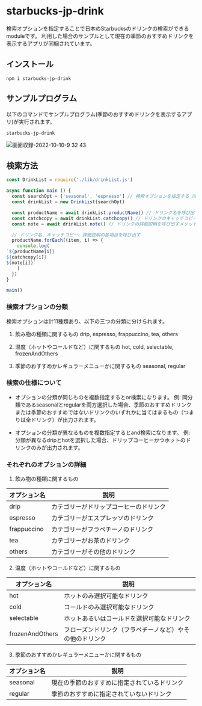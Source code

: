 # starbucks-jp-drink
検索オプションを指定することで日本のStarbucksのドリンクの検索ができるmoduleです。
利用した場合のサンプルとして現在の季節のおすすめドリンクを表示するアプリが同梱されています。

## インストール
```shell
npm i starbucks-jp-drink
```

## サンプルプログラム
以下のコマンドでサンプルプログラム(季節のおすすめドリンクを表示するアプリ)が実行されます。

```shell
starbucks-jp-drink
```

![画面収録-2022-10-10-9 32 43](https://user-images.githubusercontent.com/83024928/194786919-1fa736c2-3487-4ccb-a1fd-b7094dd88bc7.gif)

## 検索方法
```js
const DrinkList = require('./lib/drinkList.js')

async function main () {
  const searchOpt = ['seasonal', 'espresso'] // 検索オプションを指定する（順不同）
  const drinkList = new DrinkList(searchOpt)

  const productName = await drinkList.productName() // ドリンク名を呼び出すメソッド
  const catchcopy = await drinkList.catchcopy() // ドリンクのキャッチコピーを呼び出すメソッド
  const note = await drinkList.note() // ドリンクの詳細説明を呼び出すメソッド

  // ドリンク名、キャッチコピー、詳細説明の各項目を呼び出す
  productName.forEach((item, i) => {
    console.log(
`${productName[i]}
${catchcopy[i]}
${note[i]}`
    )
  })
}

main()

```

### 検索オプションの分類
検索オプションは計11種類あり、以下の三つの分類に分けられます。

1. 飲み物の種類に関するもの
drip, espresso, frappuccino, tea, others

2. 温度（ホットやコールドなど）に関するもの
hot, cold, selectable, frozenAndOthers

3. 季節のおすすめかレギュラーメニューかに関するもの
seasonal, regular

### 検索の仕様について
- オプションの分類が同じものを複数指定するとor検索になります。
例: 同分類であるseasonalとregularを両方選択した場合、季節のおすすめドリンクまたは季節のおすすめではないドリンクのいずれかに当てはまるもの（つまりは全ドリンク）が出力されます。

- オプションの分類が異なるものを複数指定するとand検索になります。
例: 分類が異なるdripとhotを選択した場合、ドリップコーヒーかつホットのドリンクのみが出力されます。

### それぞれのオプションの詳細
1. 飲み物の種類に関するもの

|  オプション名  |  説明  |
| ---- | ---- |
|  drip  |  カテゴリーがドリップコーヒーのドリンク  |
|  espresso  |  カテゴリーがエスプレッソのドリンク  |
|  frappuccino  |  カテゴリーがフラペチーノのドリンク  |
|  tea  |  カテゴリーがお茶のドリンク  |
|  others  |  カテゴリーがその他のドリンク  |

2. 温度（ホットやコールドなど）に関するもの

|  オプション名  |  説明  |
| ---- | ---- |
|  hot  |  ホットのみ選択可能なドリンク  |
|  cold  |  コールドのみ選択可能なドリンク  |
|  selectable  |  ホットあるいはコールドを選択可能なドリンク  |
|  frozenAndOthers  |  フローズンドリンク（フラペチーノなど）やその他のドリンク  |

3. 季節のおすすめかレギュラーメニューかに関するもの

|  オプション名  |  説明  |
| ---- | ---- |
|  seasonal  |  現在の季節のおすすめに指定されているドリンク  |
|  regular  |  季節のおすすめに指定されていないドリンク  |
